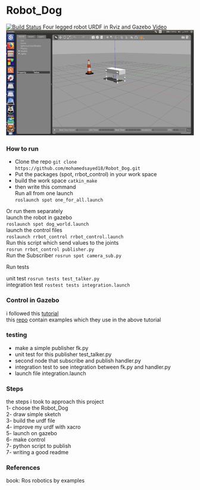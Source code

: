 # Robot_Dog
[![Build Status](https://travis-ci.org/mohamedsayed18/Robot_Dog.svg?branch=travis_test)](https://travis-ci.org/mohamedsayed18/Robot_Dog)
Four legged robot URDF in Rviz and Gazebo [Video](https://youtu.be/SznYLX9XDVU) <br/>
![](https://github.com/mohamedsayed18/Robot_Dog/blob/Readme/images/Dog_Gazebo.png)
### How to run
* Clone the repo `git clone https://github.com/mohamedsayed18/Robot_Dog.git`<br/>
* Put the packages (spot, rrbot_control) in your work space <br/>
* build the work space `catkin_make`<br/>
* then write this command <br/>
Run all from one launch <br/>
`roslaunch spot one_for_all.launch`<br/>

Or run them separately <br/>
launch the robot in gazebo<br/>
`roslaunch spot dog_world.launch`<br/>
launch the control files<br/>
`roslaunch rrbot_control rrbot_control.launch`<br/>
Run this script which send values to the joints<br/>
`rosrun rrbot_control publisher.py`<br/>
Run the Subscriber
`rosrun spot camera_sub.py`<br/>

Run tests

unit test `rosrun tests test_talker.py`<br/>
integration test `rostest tests integration.launch`

### Control in Gazebo
i followed this [tutorial](http://gazebosim.org/tutorials/?tut=ros_control)<br/>
this [repo](https://github.com/ros-simulation/gazebo_ros_demos.git) contain examples which they use in the above tutorial<br/>


### testing
* make a simple publisher fk.py
* unit test for this publisher test_talker.py
* second node that subscribe and publish handler.py
* integration test to see integration between fk.py and handler.py
* launch file integration.launch


### Steps
the steps i took to approach this project<br/>
1- choose the Robot_Dog<br/>
2- draw simple sketch <br/>
3- build the urdf file <br/>
4- improve my urdf with xacro <br/>
5- launch on gazebo <br/>
6- make control <br/>
7- python script to publish <br/>
7- writing a good readme <br/>


### References
book: Ros robotics by examples <br/>
